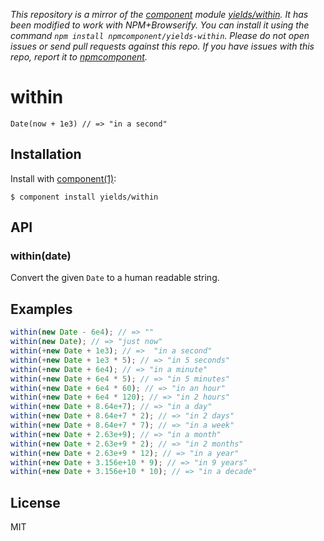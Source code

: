 *This repository is a mirror of the [component](http://component.io) module [yields/within](http://github.com/yields/within). It has been modified to work with NPM+Browserify. You can install it using the command `npm install npmcomponent/yields-within`. Please do not open issues or send pull requests against this repo. If you have issues with this repo, report it to [npmcomponent](https://github.com/airportyh/npmcomponent).*

# within

  `Date(now + 1e3) // => "in a second"`

## Installation

  Install with [component(1)](http://component.io):

    $ component install yields/within

## API

### within(date)

  Convert the given `Date` to a human readable string.

## Examples

```js
within(new Date - 6e4); // => ""
within(new Date); // => "just now"
within(+new Date + 1e3); // =>  "in a second"
within(+new Date + 1e3 * 5); // => "in 5 seconds"
within(+new Date + 6e4); // => "in a minute"
within(+new Date + 6e4 * 5); // => "in 5 minutes"
within(+new Date + 6e4 * 60); // => "in an hour"
within(+new Date + 6e4 * 120); // => "in 2 hours"
within(+new Date + 8.64e+7); // => "in a day"
within(+new Date + 8.64e+7 * 2); // => "in 2 days"
within(+new Date + 8.64e+7 * 7); // => "in a week"
within(+new Date + 2.63e+9); // => "in a month"
within(+new Date + 2.63e+9 * 2); // => "in 2 months"
within(+new Date + 2.63e+9 * 12); // => "in a year"
within(+new Date + 3.156e+10 * 9); // => "in 9 years"
within(+new Date + 3.156e+10 * 10); // => "in a decade"
```

## License

  MIT
